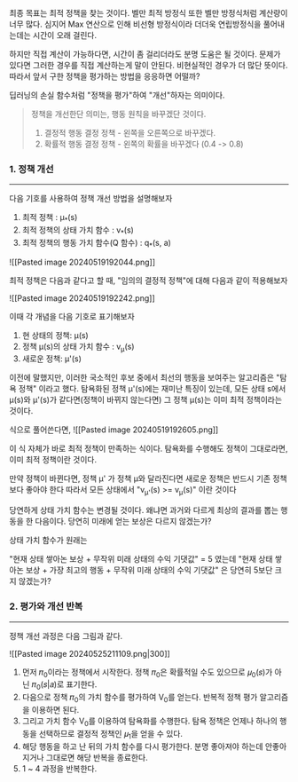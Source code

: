 최종 목표는 최적 정책을 찾는 것이다. 벨만 최적 방정식 또한 벨만 방정식처럼 계산량이 너무 많다. 심지어 Max 연산으로 인해 비선형 방정식이라 더더욱 연립방정식을 풀어내는데는 시간이 오래 걸린다.

하지만 직접 계산이 가능하다면, 시간이 좀 걸리더라도 분명 도움은 될 것이다. 문제가 있다면 그러한 경우를 직접 계산하는게 말이 안된다. 비현실적인 경우가 더 많단 뜻이다. 따라서 앞서 구한 정책을 평가하는 방법을 응응하면 어떨까?

딥러닝의 손실 함수처럼 "정책을 평가"하여 "개선"하자는 의미이다. 

> 정책을 개선한단 의미는, 행동 원칙을 바꾸겠단 것이다.
> 1. 결정적 행동 결정 정책 - 왼쪽을 오른쪽으로 바꾸겠다.
> 2. 확률적 행동 결정 정책 - 왼쪽의 확률을 바꾸겠다 (0.4 -> 0.8)

### 1. 정책 개선
---
다음 기호를 사용하여 정책 개선 방법을 설명해보자
1. 최적 정책 : μ<sub>*</sub>(s)
2. 최적 정책의 상태 가치 함수 : v<sub>*</sub>(s)
3. 최적 정책의 행동 가치 함수(Q 함수) : q<sub>*</sub>(s, a)

![[Pasted image 20240519192044.png]]

최적 정책은 다음과 같다고 할 때, "임의의 결정적 정책"에 대해 다음과 같이 적용해보자  

![[Pasted image 20240519192242.png]]

이때 각 개념을 다음 기호로 표기해보자
1. 현 상태의 정책: μ(s)
2. 정책 μ(s)의 상태 가치 함수 : v<sub>μ</sub>(s)
3. 새로운 정책: μ'(s)

이전에 말했지만, 이러한 국소적인 후보 중에서 최선의 행동을 보여주는 알고리즘은 "탐욕 정책" 이라고 했다. 탐욕화된 정책 μ'(s)에는 재미난 특징이 있는데, 모든 상태 s에서 μ(s)와 μ'(s)가 같다면(정책이 바뀌지 않는다면) 그 정책 μ(s)는 이미 최적 정책이라는 것이다. 

식으로 풀어쓴다면,
![[Pasted image 20240519192605.png]]

이 식 자체가 바로 최적 정책이 만족하는 식이다. 탐욕화를 수행해도 정책이 그대로라면, 이미 최적 정책이란 것이다.

만약 정책이 바뀐다면, 정책 μ' 가 정책 μ와 달라진다면 새로운 정책은 반드시 기존 정책보다 좋아야 한다 따라서 모든 상태에서 "v<sub>μ'</sub>(s) >= v<sub>μ</sub>(s)" 이란 것이다

당연하게 상태 가치 함수는 변경될 것이다. 왜냐면 과거와 다르게 최상의 결과를 뽑는 행동을 한 다음이다. 당연히 미래에 얻는 보상은 다르지 않겠는가? 

상태 가치 함수가 원래는 

"현재 상태 쌓아논 보상 + 무작위 미래 상태의 수익 기댓값" = 5 였는데 
"현재 상태 쌓아논 보상 + 가장 최고의 행동 + 무작위 미래 상태의 수익 기댓값" 은 당연히 5보단 크지 않겠는가? 

### 2. 평가와 개선 반복
---
정책 개선 과정은 다음 그림과 같다. 

![[Pasted image 20240525211109.png|300]]

1. 먼저 𝜋<sub>0</sub>​이라는 정책에서 시작한다. 정책 𝜋<sub>0</sub>​은 확률적일 수도 있으므로 𝜇<sub>0</sub>(𝑠)가 아닌 𝜋<sub>0</sub>(𝑠|𝑎)로 표기한다.
2. 다음으로 정책 𝜋<sub>0</sub>​의 가치 함수를 평가하여 V<sub>0</sub>​를 얻는다. 반복적 정책 평가 알고리즘을 이용하면 된다.
3. 그리고 가치 함수 V<sub>0</sub>​를 이용하여 탐욕화를 수행한다. 탐욕 정책은 언제나 하나의 행동을 선택하므로 결정적 정책인 𝜇<sub>1</sub>​을 얻을 수 있다. 
4. 해당 행동을 하고 난 뒤의 가치 함수를 다시 평가한다. 분명 좋아져야 하는데 안좋아지거나 그대로면 해당 반복을 종료한다. 
5. 1 ~ 4 과정을 반복한다.

